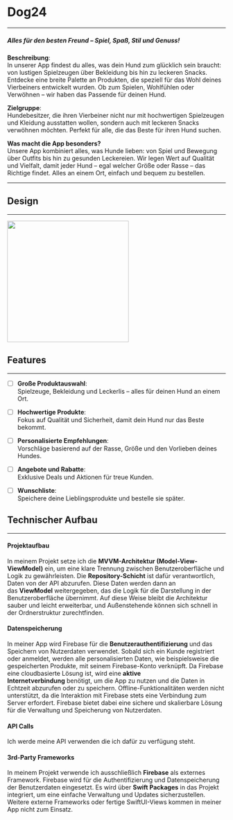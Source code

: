 # Dog24

---

##### Alles für den besten Freund – Spiel, Spaß, Stil und Genuss!



**Beschreibung**:  
In unserer App findest du alles, was dein Hund zum glücklich sein braucht: von lustigen Spielzeugen über Bekleidung bis hin zu leckeren Snacks. Entdecke eine breite Palette an Produkten, die speziell für das Wohl deines Vierbeiners entwickelt wurden. Ob zum Spielen, Wohlfühlen oder Verwöhnen – wir haben das Passende für deinen Hund.

**Zielgruppe**:  
Hundebesitzer, die ihren Vierbeiner nicht nur mit hochwertigen Spielzeugen und Kleidung ausstatten wollen, sondern auch mit leckeren Snacks verwöhnen möchten. Perfekt für alle, die das Beste für ihren Hund suchen.

**Was macht die App besonders?**  
Unsere App kombiniert alles, was Hunde lieben: von Spiel und Bewegung über Outfits bis hin zu gesunden Leckereien. Wir legen Wert auf Qualität und Vielfalt, damit jeder Hund – egal welcher Größe oder Rasse – das Richtige findet. Alles an einem Ort, einfach und bequem zu bestellen.

---

## Design

---

<img src="file:///Users/kalenderusta/Downloads/kalender%20.jpg" title="" alt="" width="280">

## Features

---

- [ ] **Große Produktauswahl**:  
  Spielzeuge, Bekleidung und Leckerlis – alles für deinen Hund an einem Ort.

- [ ] **Hochwertige Produkte**:  
  Fokus auf Qualität und Sicherheit, damit dein Hund nur das Beste bekommt.

- [ ] **Personalisierte Empfehlungen**:  
  Vorschläge basierend auf der Rasse, Größe und den Vorlieben deines Hundes.

- [ ] **Angebote und Rabatte**:  
  Exklusive Deals und Aktionen für treue Kunden.

- [ ] **Wunschliste**:  
  Speichere deine Lieblingsprodukte und bestelle sie später.

## Technischer Aufbau

---

#### Projektaufbau

In meinem Projekt setze ich die **MVVM-Architektur (Model-View-ViewModel)** ein, um eine klare Trennung zwischen Benutzeroberfläche und Logik zu gewährleisten. Die **Repository-Schicht** ist dafür verantwortlich, Daten von der API abzurufen. Diese Daten werden dann an das **ViewModel** weitergegeben, das die Logik für die Darstellung in der Benutzeroberfläche übernimmt. Auf diese Weise bleibt die Architektur sauber und leicht erweiterbar, und Außenstehende können sich schnell in der Ordnerstruktur zurechtfinden.

#### Datenspeicherung

In meiner App wird Firebase für die **Benutzerauthentifizierung** und das Speichern von Nutzerdaten verwendet. Sobald sich ein Kunde registriert oder anmeldet, werden alle personalisierten Daten, wie beispielsweise die gespeicherten Produkte, mit seinem Firebase-Konto verknüpft. Da Firebase eine cloudbasierte Lösung ist, wird eine **aktive Internetverbindung** benötigt, um die App zu nutzen und die Daten in Echtzeit abzurufen oder zu speichern. Offline-Funktionalitäten werden nicht unterstützt, da die Interaktion mit Firebase stets eine Verbindung zum Server erfordert. Firebase bietet dabei eine sichere und skalierbare Lösung für die Verwaltung und Speicherung von Nutzerdaten.

#### API Calls

Ich werde meine API verwenden die ich dafür zu verfügung steht.

#### 3rd-Party Frameworks

In meinem Projekt verwende ich ausschließlich **Firebase** als externes Framework. Firebase wird für die Authentifizierung und Datenspeicherung der Benutzerdaten eingesetzt. Es wird über **Swift Packages** in das Projekt integriert, um eine einfache Verwaltung und Updates sicherzustellen. Weitere externe Frameworks oder fertige SwiftUI-Views kommen in meiner App nicht zum Einsatz.

